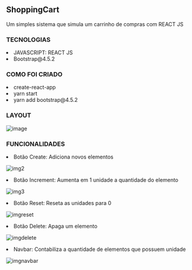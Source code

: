 <h2> ShoppingCart</h2>
<p> Um simples sistema que simula um carrinho de compras com REACT JS </p>

<div>
  <h3> TECNOLOGIAS </h3>
    <li> JAVASCRIPT: REACT JS </li>
  <li> Bootstrap@4.5.2 </li>
</div>
  
<div>
  <h3> COMO FOI CRIADO </h3>
    <li> create-react-app </li>
    <li> yarn start </li>
   <li> yarn add bootstrap@4.5.2 </li>
  
</div>
<div>
  <h3> LAYOUT </h3>
  
  ![image](https://user-images.githubusercontent.com/45010175/90903076-ce632580-e3a3-11ea-9749-25df07e93a3e.png)

</div>

<div>
  <h3> FUNCIONALIDADES </h3>
  <li> Botão Create: Adiciona novos elementos </li>
  
   ![img2](https://user-images.githubusercontent.com/45010175/90903453-53e6d580-e3a4-11ea-92dc-46a33e8415b7.PNG)
  
  <li> Botão Increment: Aumenta em 1 unidade a quantidade do elemento </li>
  
  ![img3](https://user-images.githubusercontent.com/45010175/90903893-f43cfa00-e3a4-11ea-8236-865886402e90.PNG)

  
  <li> Botão Reset: Reseta as unidades para 0 </li>

  ![imgreset](https://user-images.githubusercontent.com/45010175/90904109-3a925900-e3a5-11ea-96fb-d780886cca32.PNG)

  
  <li> Botão Delete: Apaga um elemento </li>
  
  ![imgdelete](https://user-images.githubusercontent.com/45010175/90904077-2fd7c400-e3a5-11ea-9f6a-b4f9aeeabde5.PNG)
  
  <li> Navbar: Contabiliza a quantidade de elementos que possuem unidade </li>
  
  ![imgnavbar](https://user-images.githubusercontent.com/45010175/90904089-3403e180-e3a5-11ea-90ec-141a84ce62ce.PNG)
  
</div>


 


  

  

